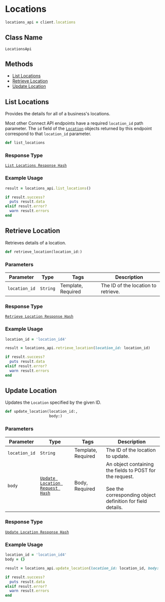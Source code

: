 # Locations

```ruby
locations_api = client.locations
```

## Class Name

`LocationsApi`

## Methods

* [List Locations](/doc/locations.md#list-locations)
* [Retrieve Location](/doc/locations.md#retrieve-location)
* [Update Location](/doc/locations.md#update-location)

## List Locations

Provides the details for all of a business's locations.

Most other Connect API endpoints have a required `location_id` path parameter.
The `id` field of the [`Location`](#type-location) objects returned by this
endpoint correspond to that `location_id` parameter.

```ruby
def list_locations
```

### Response Type

[`List Locations Response Hash`](/doc/models/list-locations-response.md)

### Example Usage

```ruby
result = locations_api.list_locations()

if result.success?
  puts result.data
elsif result.error?
  warn result.errors
end
```

## Retrieve Location

Retrieves details of a location.

```ruby
def retrieve_location(location_id:)
```

### Parameters

| Parameter | Type | Tags | Description |
|  --- | --- | --- | --- |
| `location_id` | `String` | Template, Required | The ID of the location to retrieve. |

### Response Type

[`Retrieve Location Response Hash`](/doc/models/retrieve-location-response.md)

### Example Usage

```ruby
location_id = 'location_id4'

result = locations_api.retrieve_location(location_id: location_id)

if result.success?
  puts result.data
elsif result.error?
  warn result.errors
end
```

## Update Location

Updates the `Location` specified by the given ID.

```ruby
def update_location(location_id:,
                    body:)
```

### Parameters

| Parameter | Type | Tags | Description |
|  --- | --- | --- | --- |
| `location_id` | `String` | Template, Required | The ID of the location to update. |
| `body` | [`Update Location Request Hash`](/doc/models/update-location-request.md) | Body, Required | An object containing the fields to POST for the request.<br><br>See the corresponding object definition for field details. |

### Response Type

[`Update Location Response Hash`](/doc/models/update-location-response.md)

### Example Usage

```ruby
location_id = 'location_id4'
body = {}

result = locations_api.update_location(location_id: location_id, body: body)

if result.success?
  puts result.data
elsif result.error?
  warn result.errors
end
```

